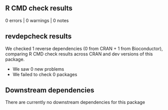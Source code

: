 ## R CMD check results

0 errors | 0 warnings | 0 notes
 
## revdepcheck results

We checked 1 reverse dependencies (0 from CRAN + 1 from Bioconductor), comparing R CMD check results across CRAN and dev versions of this package.

 * We saw 0 new problems
 * We failed to check 0 packages


## Downstream dependencies

There are currently no downstream dependencies for this package